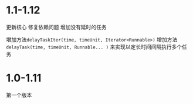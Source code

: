 # 1.1-1.12
更新核心
修复依赖问题
增加没有延时的任务

增加方法`delayTaskIter(time, timeUnit, Iterator<Runnable>)`
增加方法`delayTask(time, timeUnit, Runnable... )`
来实现以定长时间间隔执行多个任务


# 1.0-1.11
第一个版本